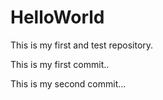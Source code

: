 HelloWorld
==========

This is my first and test repository.

This is my first commit..

This is my second commit...
